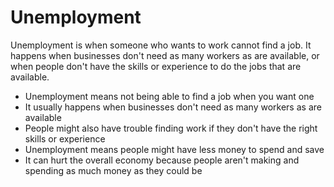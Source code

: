 # Unemployment

Unemployment is when someone who wants to work cannot find a job. It happens when businesses don't need as many workers as are available, or when people don't have the skills or experience to do the jobs that are available.

* Unemployment means not being able to find a job when you want one
* It usually happens when businesses don't need as many workers as are available
* People might also have trouble finding work if they don't have the right skills or experience
* Unemployment means people might have less money to spend and save
* It can hurt the overall economy because people aren't making and spending as much money as they could be
